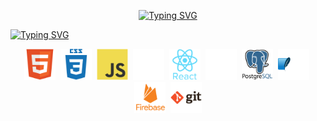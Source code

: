 <p align="center" style="margin-bottom: 10px;">
  <a href="https://git.io/typing-svg"><img src="https://readme-typing-svg.demolab.com?font=Fira+Code&size=24&duration=0.000001&pause=1000&height=40&center=true&repeat=false&width=435&lines=Neville+Keemer" alt="Typing SVG" /></a>
</p>
<p>
<a href="https://git.io/typing-svg"><img src="https://readme-typing-svg.demolab.com?font=Fira+Code&pause=1000&center=true&width=1000&height=30&lines=Full+Stack+Web+Developer;using+the+following+languages%2C+libraries+and+frameworks" alt="Typing SVG" /></a>
</p>

<p align="center">
  <img src="https://github.com/devicons/devicon/blob/master/icons/html5/html5-original.svg" title="HTML5" alt="HTML" width="50" height="50"/>&nbsp;
  <img src="https://github.com/devicons/devicon/blob/master/icons/css3/css3-plain-wordmark.svg"  title="CSS3" alt="CSS" width="50" height="50"/>&nbsp;
  <img src="https://github.com/devicons/devicon/blob/master/icons/javascript/javascript-original.svg" title="JavaScript" alt="JavaScript" width="50" height="50"/>&nbsp;
   <img src="./icons/express.svg" title="Express" alt="Express"50" height="50"/>&nbsp;
  <img src="https://github.com/devicons/devicon/blob/master/icons/react/react-original-wordmark.svg" title="React" alt="React" width="50" height="50"/>&nbsp;
  <img src="./icons/nextjs.svg" title="Next" alt="Next" width="50" height="50"/>&nbsp;
  <img src="https://github.com/devicons/devicon/blob/master/icons/postgresql/postgresql-original-wordmark.svg" title="psql" alt="PSQL" width="50" height="50"/>&nbsp;
  <img src="./icons/sqlite.svg" title="Sqlite" alt="SQLite" width="50" height="50"/>&nbsp;
  <img src="https://github.com/devicons/devicon/blob/master/icons/firebase/firebase-plain-wordmark.svg" title="Firebase" alt="Firebase" width="50" height="50"/>&nbsp;
  <img src="https://github.com/devicons/devicon/blob/master/icons/git/git-original-wordmark.svg" title="Git" **alt="Git" width="50" height="50"/>
</p>

  
  
 

<!--
**ByteSizedIT/ByteSizedIT** is a ✨ _special_ ✨ repository because its `README.md` (this file) appears on your GitHub profile.

Here are some ideas to get you started:

- 🔭 I’m currently working on ...
- 🌱 I’m currently learning ...
- 👯 I’m looking to collaborate on ...
- 🤔 I’m looking for help with ...
- 💬 Ask me about ...
- 📫 How to reach me: ...
- 😄 Pronouns: ...
- ⚡ Fun fact: ...
-->
